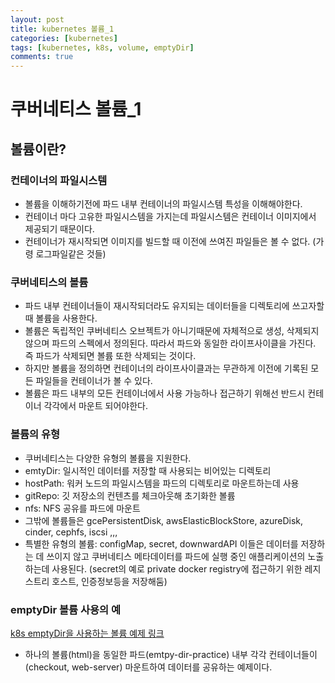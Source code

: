 ```yaml
---
layout: post
title: kubernetes 볼륨_1
categories: [kubernetes]
tags: [kubernetes, k8s, volume, emptyDir]
comments: true
---
```



# 쿠버네티스 볼륨_1

## 볼륨이란?

### 컨테이너의 파일시스템
- 볼륨을 이해하기전에 파드 내부 컨테이너의 파일시스템 특성을 이해해야한다. 
- 컨테이너 마다 고유한 파일시스템을 가지는데 파일시스템은 컨테이너 이미지에서 제공되기 때문이다.
- 컨테이너가 재시작되면 이미지를 빌드할 때 이전에 쓰여진 파일들은 볼 수 없다. (가령 로그파일같은 것들)

### 쿠버네티스의 볼륨
- 파드 내부 컨테이너들이 재시작되더라도 유지되는 데이터들을 디렉토리에 쓰고자할 때 볼륨을 사용한다.
- 볼륨은 독립적인 쿠버네티스 오브젝트가 아니기때문에 자체적으로 생성, 삭제되지 않으며 파드의 스펙에서 정의된다. 따라서 파드와 동일한 라이프사이클을 가진다. 즉 파드가 삭제되면 볼륨 또한 삭제되는 것이다.
- 하지만 볼륨을 정의하면 컨테이너의 라이프사이클과는 무관하게 이전에 기록된 모든 파일들을 컨테이너가 볼 수 있다.
- 볼륨은 파드 내부의 모든 컨테이너에서 사용 가능하나 접근하기 위해선 반드시 컨테이너 각각에서 마운트 되어야한다.


### 볼륨의 유형
- 쿠버네티스는 다양한 유형의 볼륨을 지원한다.
- emtyDir: 일시적인 데이터를 저장할 때 사용되는 비어있는 디렉토리
- hostPath: 워커 노드의 파일시스템을 파드의 디렉토리로 마운트하는데 사용
- gitRepo: 깃 저장소의 컨텐츠를 체크아웃해 초기화한 볼륨
- nfs: NFS 공유를 파드에 마운트
- 그밖에 볼륨들은 gcePersistentDisk, awsElasticBlockStore, azureDisk, cinder, cephfs, iscsi ,,,
- 특별한 유형의 볼륨: configMap, secret, downwardAPI 이들은 데이터를 저장하는 데 쓰이지 않고 쿠버네티스 메타데이터를 파드에 실행 중인 애플리케이션의 노출하는데 사용된다. (secret의 예로 private docker registry에 접근하기 위한 레지스트리 호스트, 인증정보등을 저장해둠)


### emptyDir 볼륨 사용의 예
[k8s emptyDir을 사용하는 볼륨 예제 링크](https://github.com/jini-lee/k8s-practice/tree/master/volume/emtpy_dir)

- 하나의 볼륨(html)을 동일한 파드(emtpy-dir-practice) 내부 각각 컨테이너들이(checkout, web-server) 마운트하여 데이터를 공유하는 예제이다.

